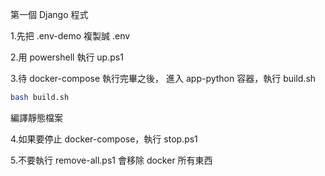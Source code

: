 第一個 Django 程式

1.先把 .env-demo 複製誠 .env

2.用 powershell 執行 up.ps1

3.待 docker-compose 執行完畢之後，
進入 app-python 容器，執行 build.sh
```bash
bash build.sh
```
編譯靜態檔案

4.如果要停止 docker-compose，執行 stop.ps1

5.不要執行 remove-all.ps1 會移除 docker 所有東西
